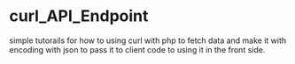 # curl_API_Endpoint
simple tutorails for how to using curl with php to fetch data and make it with encoding with json to pass it to client code to using it in the front side.
